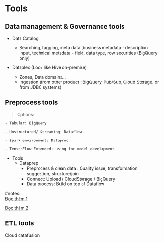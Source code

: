 # Tools 
## Data management & Governance tools

- Data Catalog
  - Searching, tagging, meta data (business metadata - description input, technical metadata - field, data type, row securities (BigQuery only)
  
- Dataplex (Look like Hive on-premise)
  - Zones, Data domains...
  - Ingestion (from other product : BigQuery, Pub/Sub, Cloud Storage. or from JDBC systems)

## Preprocess tools

> Options:

    - Tabular: BigQuery
    
    - Unstructured/ Streaming: Dataflow
    
    - Spark environment: Dataproc
    
    - TensorFlow Extended: using for model development
    
- Tools
  - Dataprep 
    -  Preprocess & clean data : Quality issue, transformation suggestion, structure/join
    -  Connect: Upload / CloudStorage / BigQuery
    -  Data process: Build on top of Dataflow
    
#notes:  
[Đọc thêm 1](https://www.cybervisiontech.com/blog/building-a-modern-digital-enterprise-with-google-cloud-data-fusion)

[Đọc thêm 2](https://d3c33hcgiwev3.cloudfront.net/jFJsdeYpQCqSbHXmKfAqsw_a568cedac8064aa0a66094e0ba5937a1_Module-2_-Data-in-the-Enterprise---Resources.pdf?Expires=1660780800&Signature=N5UoFiIjFy~6qzHzhvnq3yhpu4PA0JEMo8sa5Qn56RNDgdTxtVje-KLq-VDLp5dU-BaEtxL-i1SfFU2mxEk33EZkWUK8gMZ7njgx9jkibkACVk2iXdi~VkBYT-1Pwwno5xr24VVkK5VHbFg6OuqElS~IPz7V8IDDlKetLsfYPEM_&Key-Pair-Id=APKAJLTNE6QMUY6HBC5A)

## ETL tools

Cloud datafusion
